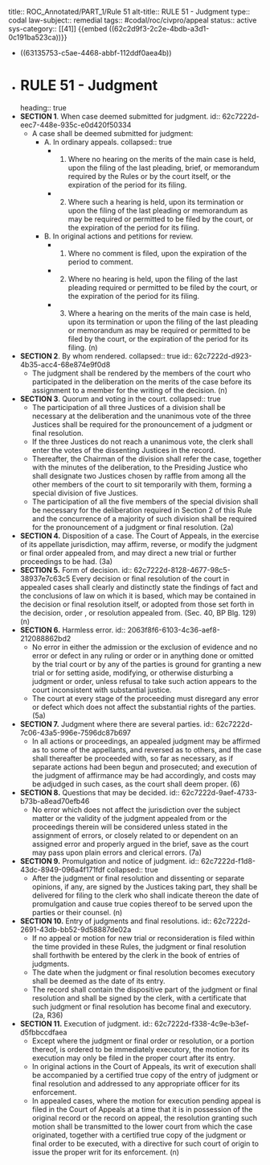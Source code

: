 title:: ROC_Annotated/PART_1/Rule 51
alt-title:: RULE 51 - Judgment
type:: codal
law-subject:: remedial
tags:: #codal/roc/civpro/appeal
status:: active
sys-category:: [[41]]
{{embed ((62c2d9f3-2c2e-4bdb-a3d1-0c191ba523ca))}}

- ((63135753-c5ae-4468-abbf-112ddf0aea4b))
- # RULE 51 - Judgment
  heading:: true
- **SECTION 1**. When case deemed submitted for judgment.
  id:: 62c7222d-eec7-448e-935c-e0d420f50334
	- A case shall be deemed submitted for judgment:
		- A. In ordinary appeals.
		  collapsed:: true
			- 1) Where no hearing on the merits of the main case is held, upon the filing of the last pleading, brief, or memorandum required by the Rules or by the court itself, or the expiration of the period for its filing.
			- 2) Where such a hearing is held, upon its termination or upon the filing of the last pleading or memorandum as may be required or permitted to be filed by the court, or the expiration of the period for its filing.
		- B. In original actions and petitions for review.
			- 1) Where no comment is filed, upon the expiration of the period to comment.
			- 2) Where no hearing is held, upon the filing of the last pleading required or permitted to be filed by the court, or the expiration of the period for its filing.
			- 3) Where a hearing on the merits of the main case is held, upon its termination or upon the filing of the last pleading or memorandum as may be required or permitted to be filed by the court, or the expiration of the period for its filing. (n)
- **SECTION 2**. By whom rendered.
  collapsed:: true
  id:: 62c7222d-d923-4b35-acc4-68e874e9f0d8
	- The judgment shall be rendered by the members of the court who participated in the deliberation on the merits of the case before its assignment to a member for the writing of the decision. (n)
- **SECTION 3**. Quorum and voting in the court.
  collapsed:: true
	- The participation of all three Justices of a division shall be necessary at the deliberation and the unanimous vote of the three Justices shall be required for the pronouncement of a judgment or final resolution.
	- If the three Justices do not reach a unanimous vote, the clerk shall enter the votes of the dissenting Justices in the record.
	- Thereafter, the Chairman of the division shall refer the case, together with the minutes of the deliberation, to the Presiding Justice who shall designate two Justices chosen by raffle from among all the other members of the court to sit temporarily with them, forming a special division of five Justices.
	- The participation of all the five members of the special division shall be necessary for the deliberation required in Section 2 of this Rule and the concurrence of a majority of such division shall be required for the pronouncement of a judgment or final resolution. (2a)
- **SECTION 4.** Disposition of a case. 
  The Court of Appeals, in the exercise of its appellate jurisdiction, may affirm, reverse, or modify the judgment or final order appealed from, and may direct a new trial or further proceedings to be had. (3a)
- **SECTION 5.** Form of decision.
  id:: 62c7222d-8128-4677-98c5-38937e7c63c5
  Every decision or final resolution of the court in appealed cases shall clearly and distinctly state the findings of fact and the conclusions of law on which it is based, which may be contained in the decision or final resolution itself, or adopted from those set forth in the decision, order , or resolution appealed from. (Sec. 40, BP Blg. 129) (n)
- **SECTION 6.** Harmless error.
  id:: 2063f8f6-6103-4c36-aef8-212088862bd2
	- No error in either the admission or the exclusion of evidence and no error or defect in any ruling or order or in anything done or omitted by the trial court or by any of the parties is ground for granting a new trial or for setting aside, modifying, or otherwise disturbing a judgment or order, unless refusal to take such action appears to the court inconsistent with substantial justice.
	- The court at every stage of the proceeding must disregard any error or defect which does not affect the substantial rights of the parties. (5a)
- **SECTION 7.** Judgment where there are several parties.
  id:: 62c7222d-7c06-43a5-996e-7596dc87b697
	- In all actions or proceedings, an appealed judgment may be affirmed as to some of the appellants, and reversed as to others, and the case shall thereafter be proceeded with, so far as necessary, as if separate actions had been begun and prosecuted; and execution of the judgment of affirmance may be had accordingly, and costs may be adjudged in such cases, as the court shall deem proper. (6)
- **SECTION 8.** Questions that may be decided.
  id:: 62c7222d-9aef-4733-b73b-a8ead70efb46
	- No error which does not affect the jurisdiction over the subject matter or the validity of the judgment appealed from or the proceedings therein will be considered unless stated in the assignment of errors, or closely related to or dependent on an assigned error and properly argued in the brief, save as the court may pass upon plain errors and clerical errors. (7a)
- **SECTION 9.** Promulgation and notice of judgment.
  id:: 62c7222d-f1d8-43dc-8949-096a4f171fdf
  collapsed:: true
	- After the judgment or final resolution and dissenting or separate opinions, if any, are signed by the Justices taking part, they shall be delivered for filing to the clerk who shall indicate thereon the date of promulgation and cause true copies thereof to be served upon the parties or their counsel. (n)
- **SECTION 10.** Entry of judgments and final resolutions.
  id:: 62c7222d-2691-43db-bb52-9d58887de02a
	- If no appeal or motion for new trial or reconsideration is filed within the time provided in these Rules, the judgment or final resolution shall forthwith be entered by the clerk in the book of entries of judgments.
	- The date when the judgment or final resolution becomes executory shall be deemed as the date of its entry.
	- The record shall contain the dispositive part of the judgment or final resolution and shall be signed by the clerk, with a certificate that such judgment or final resolution has become final and executory. (2a, R36)
- **SECTION 11.** Execution of judgment.
  id:: 62c7222d-f338-4c9e-b3ef-d5fbbccdfaea
	- Except where the judgment or final order or resolution, or a portion thereof, is ordered to be immediately executory, the motion for its execution may only be filed in the proper court after its entry.
	- In original actions in the Court of Appeals, its writ of execution shall be accompanied by a certified true copy of the entry of judgment or final resolution and addressed to any appropriate officer for its enforcement.
	- In appealed cases, where the motion for execution pending appeal is filed in the Court of Appeals at a time that it is in possession of the original record or the record on appeal, the resolution granting such motion shall be transmitted to the lower court from which the case originated, together with a certified true copy of the judgment or final order to be executed, with a directive for such court of origin to issue the proper writ for its enforcement. (n)